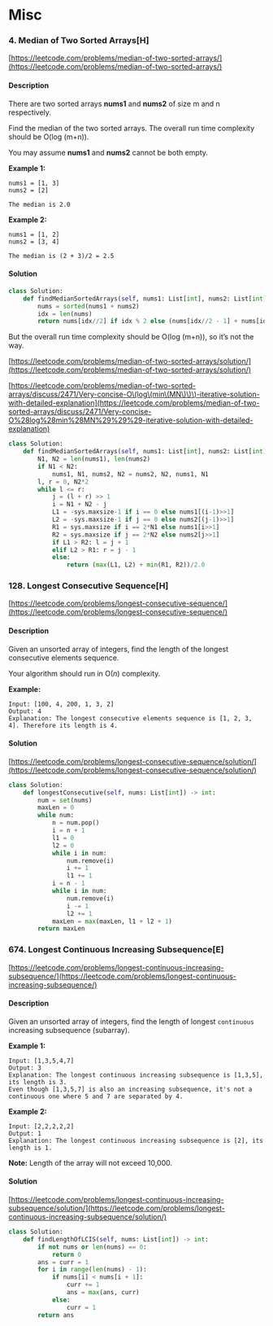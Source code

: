 # Misc



### 4. Median of Two Sorted Arrays\[H\]

[https://leetcode.com/problems/median-of-two-sorted-arrays/](https://leetcode.com/problems/median-of-two-sorted-arrays/)

#### Description

There are two sorted arrays **nums1** and **nums2** of size m and n respectively.

Find the median of the two sorted arrays. The overall run time complexity should be O\(log \(m+n\)\).

You may assume **nums1** and **nums2** cannot be both empty.

**Example 1:**

```text
nums1 = [1, 3]
nums2 = [2]

The median is 2.0
```

**Example 2:**

```text
nums1 = [1, 2]
nums2 = [3, 4]

The median is (2 + 3)/2 = 2.5
```

#### Solution

```python
class Solution:
    def findMedianSortedArrays(self, nums1: List[int], nums2: List[int]) -> float:
        nums = sorted(nums1 + nums2)
        idx = len(nums)
        return nums[idx//2] if idx % 2 else (nums[idx//2 - 1] + nums[idx//2])/2
```

But the overall run time complexity should be O\(log \(m+n\)\), so it’s not the way.

[https://leetcode.com/problems/median-of-two-sorted-arrays/solution/](https://leetcode.com/problems/median-of-two-sorted-arrays/solution/)

[https://leetcode.com/problems/median-of-two-sorted-arrays/discuss/2471/Very-concise-O\(log\(min\(MN\)\)\)-iterative-solution-with-detailed-explanation](https://leetcode.com/problems/median-of-two-sorted-arrays/discuss/2471/Very-concise-O%28log%28min%28MN%29%29%29-iterative-solution-with-detailed-explanation)

```python
class Solution:
    def findMedianSortedArrays(self, nums1: List[int], nums2: List[int]) -> float:
        N1, N2 = len(nums1), len(nums2)
        if N1 < N2: 
            nums1, N1, nums2, N2 = nums2, N2, nums1, N1
        l, r = 0, N2*2
        while l <= r:
            j = (l + r) >> 1
            i = N1 + N2 - j
            L1 = -sys.maxsize-1 if i == 0 else nums1[(i-1)>>1]
            L2 = -sys.maxsize-1 if j == 0 else nums2[(j-1)>>1]
            R1 = sys.maxsize if i == 2*N1 else nums1[i>>1]
            R2 = sys.maxsize if j == 2*N2 else nums2[j>>1]
            if L1 > R2: l = j + 1
            elif L2 > R1: r = j - 1
            else:
                return (max(L1, L2) + min(R1, R2))/2.0
```

### 128. Longest Consecutive Sequence\[H\]

[https://leetcode.com/problems/longest-consecutive-sequence/](https://leetcode.com/problems/longest-consecutive-sequence/)

#### Description

Given an unsorted array of integers, find the length of the longest consecutive elements sequence.

Your algorithm should run in O\(_n_\) complexity.

**Example:**

```text
Input: [100, 4, 200, 1, 3, 2]
Output: 4
Explanation: The longest consecutive elements sequence is [1, 2, 3, 4]. Therefore its length is 4.
```

#### Solution

[https://leetcode.com/problems/longest-consecutive-sequence/solution/](https://leetcode.com/problems/longest-consecutive-sequence/solution/)

```python
class Solution:
    def longestConsecutive(self, nums: List[int]) -> int:
        num = set(nums)
        maxLen = 0
        while num:
            n = num.pop()
            i = n + 1
            l1 = 0
            l2 = 0
            while i in num:
                num.remove(i)
                i += 1
                l1 += 1
            i = n - 1
            while i in num:
                num.remove(i)
                i -= 1
                l2 += 1
            maxLen = max(maxLen, l1 + l2 + 1)
        return maxLen
```

### 674. Longest Continuous Increasing Subsequence\[E\]

[https://leetcode.com/problems/longest-continuous-increasing-subsequence/](https://leetcode.com/problems/longest-continuous-increasing-subsequence/)

#### Description

Given an unsorted array of integers, find the length of longest `continuous` increasing subsequence \(subarray\).

**Example 1:**

```text
Input: [1,3,5,4,7]
Output: 3
Explanation: The longest continuous increasing subsequence is [1,3,5], its length is 3. 
Even though [1,3,5,7] is also an increasing subsequence, it's not a continuous one where 5 and 7 are separated by 4.
```

**Example 2:**

```text
Input: [2,2,2,2,2]
Output: 1
Explanation: The longest continuous increasing subsequence is [2], its length is 1.
```

**Note:** Length of the array will not exceed 10,000.

#### Solution

[https://leetcode.com/problems/longest-continuous-increasing-subsequence/solution/](https://leetcode.com/problems/longest-continuous-increasing-subsequence/solution/)

```python
class Solution:
    def findLengthOfLCIS(self, nums: List[int]) -> int:
        if not nums or len(nums) == 0:
            return 0
        ans = curr = 1
        for i in range(len(nums) - 1):
            if nums[i] < nums[i + 1]:
                curr += 1
                ans = max(ans, curr)
            else:
                curr = 1
        return ans
```

